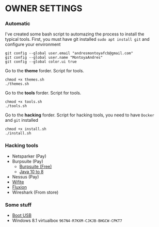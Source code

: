 # OWNER SETTINGS

### Automatic

I've created some bash script to automazing the process to install the typical tools. First, you must have git installed `sudo apt install git` and configure your environment

```
git config --global user.email "andresmontoyafcb@gmail.com"
git config --global user.name "MontoyaAndres"
git config --global color.ui true
```

Go to the **theme** forder. Script for tools.

```
chmod +x themes.sh
./themes.sh
```

Go to the **tools** forder. Script for tools.

```
chmod +x tools.sh
./tools.sh
```

Go to the **hacking** forder. Script for hacking tools, you need to have `Docker` and `git` installed

```
chmod +x install.sh
./install.sh
```

### Hacking tools

- Netsparker (Pay)
- Burpsuite (Pay)
    - [Burpsuite (Free)](https://mega.nz/#!LsAn3Y7Q!7XIx2z-4Iy20yCnx3-5n46HTgRA5Jx7R-GJFxiVKeKg)
    - [Java 10 to 8](https://support.portswigger.net/customer/portal/questions/17360581-burp-suite-won-t-start-at-all-with-java-1-)
- Nessus (Pay)
- [Wifite](https://github.com/derv82/wifite2)
- [Fluxion](https://github.com/wi-fi-analyzer/fluxion)
- Wireshark (From store)

### Some stuff

- [Boot USB](https://www.linuxadictos.com/17778.html)
- Windows 8.1 virtualbox `967N4-R7KXM-CJKJB-BHGCW-CPKT7`
